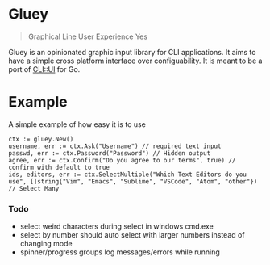 # Gluey

> Graphical Line User Experience Yes

Gluey is an opinionated graphic input library for CLI applications. It aims to have a simple cross platform interface over configuability. It is meant to be a port of [CLI::UI](https://github.com/shopify/cli-ui) for Go.

# Example

A simple example of how easy it is to use

```
ctx := gluey.New()
username, err := ctx.Ask("Username") // required text input
passwd, err := ctx.Password("Password") // Hidden output
agree, err := ctx.Confirm("Do you agree to our terms", true) // confirm with default to true
ids, editors, err := ctx.SelectMultiple("Which Text Editors do you use", []string{"Vim", "Emacs", "Sublime", "VSCode", "Atom", "other"}) // Select Many
```

### Todo

- select weird characters during select in windows cmd.exe
- select by number should auto select with larger numbers instead of changing mode
- spinner/progress groups log messages/errors while running
